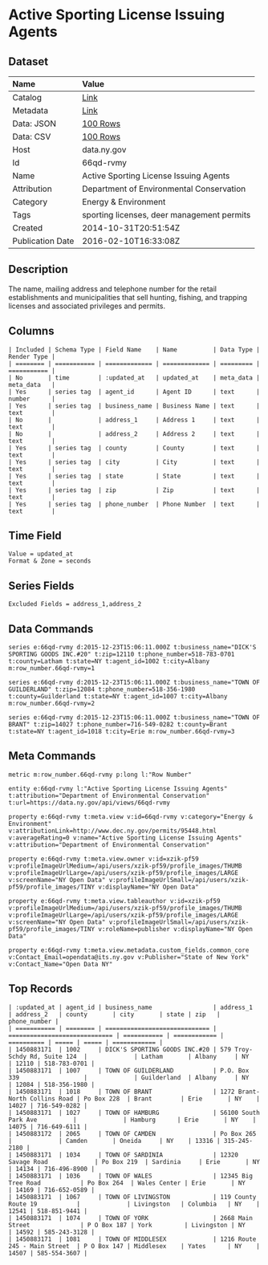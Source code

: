 # Active Sporting License Issuing Agents

## Dataset

| Name | Value |
| :--- | :---- |
| Catalog | [Link](https://catalog.data.gov/dataset/active-sporting-license-issuing-agents) |
| Metadata | [Link](https://data.ny.gov/api/views/66qd-rvmy) |
| Data: JSON | [100 Rows](https://data.ny.gov/api/views/66qd-rvmy/rows.json?max_rows=100) |
| Data: CSV | [100 Rows](https://data.ny.gov/api/views/66qd-rvmy/rows.csv?max_rows=100) |
| Host | data.ny.gov |
| Id | 66qd-rvmy |
| Name | Active Sporting License Issuing Agents |
| Attribution | Department of Environmental Conservation |
| Category | Energy & Environment |
| Tags | sporting licenses, deer management permits |
| Created | 2014-10-31T20:51:54Z |
| Publication Date | 2016-02-10T16:33:08Z |

## Description

The name, mailing address and telephone number for the retail establishments and municipalities that sell hunting, fishing, and trapping licenses and associated privileges and permits.

## Columns

```ls
| Included | Schema Type | Field Name    | Name          | Data Type | Render Type |
| ======== | =========== | ============= | ============= | ========= | =========== |
| No       | time        | :updated_at   | updated_at    | meta_data | meta_data   |
| Yes      | series tag  | agent_id      | Agent ID      | text      | number      |
| Yes      | series tag  | business_name | Business Name | text      | text        |
| No       |             | address_1     | Address 1     | text      | text        |
| No       |             | address_2     | Address 2     | text      | text        |
| Yes      | series tag  | county        | County        | text      | text        |
| Yes      | series tag  | city          | City          | text      | text        |
| Yes      | series tag  | state         | State         | text      | text        |
| Yes      | series tag  | zip           | Zip           | text      | text        |
| Yes      | series tag  | phone_number  | Phone Number  | text      | text        |
```

## Time Field

```ls
Value = updated_at
Format & Zone = seconds
```

## Series Fields

```ls
Excluded Fields = address_1,address_2
```

## Data Commands

```ls
series e:66qd-rvmy d:2015-12-23T15:06:11.000Z t:business_name="DICK'S SPORTING GOODS INC.#20" t:zip=12110 t:phone_number=518-783-0701 t:county=Latham t:state=NY t:agent_id=1002 t:city=Albany m:row_number.66qd-rvmy=1

series e:66qd-rvmy d:2015-12-23T15:06:11.000Z t:business_name="TOWN OF GUILDERLAND" t:zip=12084 t:phone_number=518-356-1980 t:county=Guilderland t:state=NY t:agent_id=1007 t:city=Albany m:row_number.66qd-rvmy=2

series e:66qd-rvmy d:2015-12-23T15:06:11.000Z t:business_name="TOWN OF BRANT" t:zip=14027 t:phone_number=716-549-0282 t:county=Brant t:state=NY t:agent_id=1018 t:city=Erie m:row_number.66qd-rvmy=3
```

## Meta Commands

```ls
metric m:row_number.66qd-rvmy p:long l:"Row Number"

entity e:66qd-rvmy l:"Active Sporting License Issuing Agents" t:attribution="Department of Environmental Conservation" t:url=https://data.ny.gov/api/views/66qd-rvmy

property e:66qd-rvmy t:meta.view v:id=66qd-rvmy v:category="Energy & Environment" v:attributionLink=http://www.dec.ny.gov/permits/95448.html v:averageRating=0 v:name="Active Sporting License Issuing Agents" v:attribution="Department of Environmental Conservation"

property e:66qd-rvmy t:meta.view.owner v:id=xzik-pf59 v:profileImageUrlMedium=/api/users/xzik-pf59/profile_images/THUMB v:profileImageUrlLarge=/api/users/xzik-pf59/profile_images/LARGE v:screenName="NY Open Data" v:profileImageUrlSmall=/api/users/xzik-pf59/profile_images/TINY v:displayName="NY Open Data"

property e:66qd-rvmy t:meta.view.tableauthor v:id=xzik-pf59 v:profileImageUrlMedium=/api/users/xzik-pf59/profile_images/THUMB v:profileImageUrlLarge=/api/users/xzik-pf59/profile_images/LARGE v:screenName="NY Open Data" v:profileImageUrlSmall=/api/users/xzik-pf59/profile_images/TINY v:roleName=publisher v:displayName="NY Open Data"

property e:66qd-rvmy t:meta.view.metadata.custom_fields.common_core v:Contact_Email=opendata@its.ny.gov v:Publisher="State of New York" v:Contact_Name="Open Data NY"
```

## Top Records

```ls
| :updated_at | agent_id | business_name                 | address_1                     | address_2   | county       | city       | state | zip   | phone_number | 
| =========== | ======== | ============================= | ============================= | =========== | ============ | ========== | ===== | ===== | ============ | 
| 1450883171  | 1002     | DICK'S SPORTING GOODS INC.#20 | 579 Troy-Schdy Rd, Suite 124  |             | Latham       | Albany     | NY    | 12110 | 518-783-0701 | 
| 1450883171  | 1007     | TOWN OF GUILDERLAND           | P.O. Box 339                  |             | Guilderland  | Albany     | NY    | 12084 | 518-356-1980 | 
| 1450883171  | 1018     | TOWN OF BRANT                 | 1272 Brant-North Collins Road | Po Box 228  | Brant        | Erie       | NY    | 14027 | 716-549-0282 | 
| 1450883171  | 1027     | TOWN OF HAMBURG               | S6100 South Park Ave          |             | Hamburg      | Erie       | NY    | 14075 | 716-649-6111 | 
| 1450883172  | 2065     | TOWN OF CAMDEN                | Po Box 265                    |             | Camden       | Oneida     | NY    | 13316 | 315-245-2180 | 
| 1450883171  | 1034     | TOWN OF SARDINIA              | 12320 Savage Road             | Po Box 219  | Sardinia     | Erie       | NY    | 14134 | 716-496-8900 | 
| 1450883171  | 1036     | TOWN OF WALES                 | 12345 Big Tree Road           | Po Box 264  | Wales Center | Erie       | NY    | 14169 | 716-652-0589 | 
| 1450883171  | 1067     | TOWN OF LIVINGSTON            | 119 County Route 19           |             | Livingston   | Columbia   | NY    | 12541 | 518-851-9441 | 
| 1450883171  | 1074     | TOWN OF YORK                  | 2668 Main Street              | P O Box 187 | York         | Livingston | NY    | 14592 | 585-243-3128 | 
| 1450883171  | 1081     | TOWN OF MIDDLESEX             | 1216 Route 245 - Main Street  | P O Box 147 | Middlesex    | Yates      | NY    | 14507 | 585-554-3607 | 
```